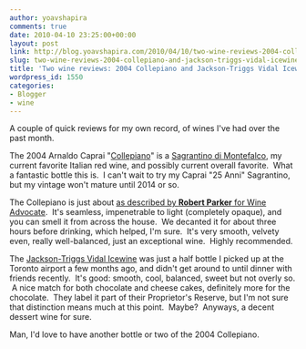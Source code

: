 ```yaml
---
author: yoavshapira
comments: true
date: 2010-04-10 23:25:00+00:00
layout: post
link: http://blog.yoavshapira.com/2010/04/10/two-wine-reviews-2004-collepiano-and-jackson-triggs-vidal-icewine/
slug: two-wine-reviews-2004-collepiano-and-jackson-triggs-vidal-icewine
title: 'Two wine reviews: 2004 Collepiano and Jackson-Triggs Vidal Icewine'
wordpress_id: 1550
categories:
- Blogger
- wine
---
```


A couple of quick reviews for my own record, of wines I've had over the past month.  
  
The 2004 Arnaldo Caprai "[Collepiano](http://www.vinogusto.com/en/wine/275003/arnaldo-caprai-collepiano-2004)" is a [Sagrantino di Montefalco](http://en.wikipedia.org/wiki/Sagrantino_di_Montefalco), my current favorite Italian red wine, and possibly current overall favorite.  What a fantastic bottle this is.  I can't wait to try my Caprai "25 Anni" Sagrantino, but my vintage won't mature until 2014 or so.  
  
The Collepiano is just about [as described by **Robert Parker** for Wine Advocate](http://www.klwines.com/detail.asp?sku=1050154).  It's seamless, impenetrable to light (completely opaque), and you can smell it from across the house.  We decanted it for about three hours before drinking, which helped, I'm sure.  It's very smooth, velvety even, really well-balanced, just an exceptional wine.  Highly recommended.  
  
The [Jackson-Triggs Vidal Icewine](http://cms.jacksontriggswinery.com/SearchObjects.aspx?sys-Portal=1&sys-Class=Wine&sys-Submit=1&AppellationID=1&TierID=1&sys-XSL=sOurWinesNiagara) was just a half bottle I picked up at the Toronto airport a few months ago, and didn't get around to until dinner with friends recently.  It's good: smooth, cool, balanced, sweet but not overly so.  A nice match for both chocolate and cheese cakes, definitely more for the chocolate.  They label it part of their Proprietor's Reserve, but I'm not sure that distinction means much at this point.  Maybe?  Anyways, a decent dessert wine for sure.  
  
Man, I'd love to have another bottle or two of the 2004 Collepiano.
